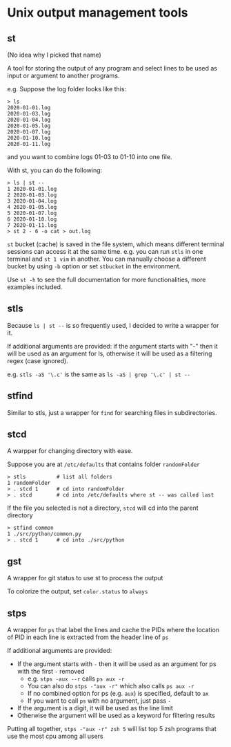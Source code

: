 # Unix output management tools

## st

(No idea why I picked that name)

A tool for storing the output of any program and select lines to be used as input or argument to another programs.

e.g. Suppose the log folder looks like this: 

    > ls
    2020-01-01.log
    2020-01-03.log
    2020-01-04.log
    2020-01-05.log
    2020-01-07.log
    2020-01-10.log
    2020-01-11.log
    
and you want to combine logs 01-03 to 01-10 into one file.

With st, you can do the following:

    > ls | st --
    1 2020-01-01.log
    2 2020-01-03.log
    3 2020-01-04.log
    4 2020-01-05.log
    5 2020-01-07.log
    6 2020-01-10.log
    7 2020-01-11.log
    > st 2 - 6 -o cat > out.log

`st` bucket (cache) is saved in the file system, which means different terminal sessions can access it at the same time. e.g. you can run `stls` in one terminal and `st 1 vim` in another.
You can manually choose a different bucket by using `-b` option or set `stbucket` in the environment.

Use `st -h` to see the full documentation for more functionalities, more examples included.

## stls

Because `ls | st --` is so frequently used, I decided to write a wrapper for it.

If additional arguments are provided: if the argument starts with "-" then it will be used as an argument for ls, otherwise it will be used as a filtering regex (case ignored).

e.g. `stls -aS '\.c'` is the same as `ls -aS | grep '\.c' | st --`

## stfind

Similar to stls, just a wrapper for `find` for searching files in subdirectories.

## stcd

A warpper for changing directory with ease.

Suppose you are at `/etc/defaults` that contains folder `randomFolder`

    > stls          # list all folders
    1 randomFolder
    > . stcd 1      # cd into randomFolder
    > . stcd        # cd into /etc/defaults where st -- was called last

If the file you selected is not a directory, `stcd` will cd into the parent directory

    > stfind common
    1 ./src/python/common.py
    > . stcd 1      # cd into ./src/python

## gst

A wrapper for git status to use st to process the output

To colorize the output, set `color.status` to `always`

## stps

A wrapper for `ps` that label the lines and cache the PIDs where the location of PID in each line is extracted from the header line of `ps`

If additional arguments are provided:

- If the argument starts with `-` then it will be used as an argument for ps with the first `-` removed
    - e.g. `stps -aux --r` calls `ps aux -r`
    - You can also do `stps -"aux -r"` which also calls `ps aux -r`
    - If no combined option for ps (e.g. `aux`) is specified, default to `ax`
    - If you want to call `ps` with no argument, just pass `-`
- If the argument is a digit, it will be used as the line limit
- Otherwise the argument will be used as a keyword for filtering results

Putting all together, `stps -"aux -r" zsh 5` will list top 5 zsh programs that use the most cpu among all users